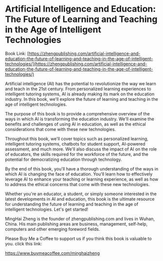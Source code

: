 # Artificial Intelligence and Education: The Future of Learning and Teaching in the Age of Intelligent Technologies

Book Link: [https://zhengpublishing.com/artificial-intelligence-and-education-the-future-of-learning-and-teaching-in-the-age-of-intelligent-technologies/](https://zhengpublishing.com/artificial-intelligence-and-education-the-future-of-learning-and-teaching-in-the-age-of-intelligent-technologies/)

Artificial intelligence (AI) has the potential to revolutionize the way we learn and teach in the 21st century. From personalized learning experiences to intelligent tutoring systems, AI is already making its mark on the education industry. In this book, we'll explore the future of learning and teaching in the age of intelligent technologies.

The purpose of this book is to provide a comprehensive overview of the ways in which AI is transforming the education industry. We'll examine the benefits and challenges of using AI in education, as well as the ethical considerations that come with these new technologies.

Throughout this book, we'll cover topics such as personalized learning, intelligent tutoring systems, chatbots for student support, AI-powered assessment, and much more. We'll also discuss the impact of AI on the role of educators, the skills required for the workforce of the future, and the potential for democratizing education through technology.

By the end of this book, you'll have a thorough understanding of the ways in which AI is changing the face of education. You'll learn how to effectively leverage AI to enhance your teaching or learning experience, as well as how to address the ethical concerns that come with these new technologies.

Whether you're an educator, a student, or simply someone interested in the latest developments in AI and education, this book is the ultimate resource for understanding the future of learning and teaching in the age of intelligent technologies. Let's get started!

MingHai Zheng is the founder of zhengpublishing.com and lives in Wuhan, China. His main publishing areas are business, management, self-help, computers and other emerging foreword fields.

Please Buy Me a Coffee to support us if you think this book is valuable to you. click this link:

https://www.buymeacoffee.com/minghaizheng
